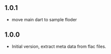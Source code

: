 ## 1.0.1
- move main dart to sample floder

## 1.0.0
- Initial version, extract meta data from flac files.

